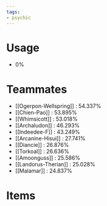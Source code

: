 ```yaml
---
tags:
- psychic
---
```

# Usage
- 0%
# Teammates
- [[Ogerpon-Wellspring]] : 54.337%
- [[Chien-Pao]] : 53.895%
- [[Whimsicott]] : 53.018%
- [[Archaludon]] : 46.293%
- [[Indeedee-F]] : 43.249%
- [[Arcanine-Hisui]] : 27.741%
- [[Diancie]] : 26.876%
- [[Torkoal]] : 26.636%
- [[Amoonguss]] : 25.586%
- [[Landorus-Therian]] : 25.028%
- [[Malamar]] : 24.837%
# Items
